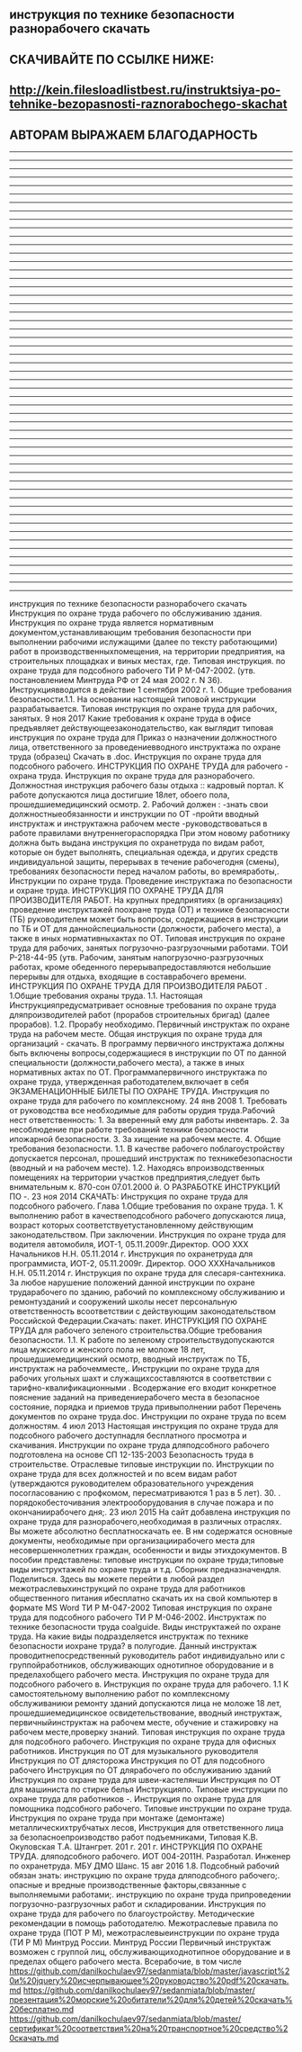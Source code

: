 инструкция по технике безопасности разнорабочего скачать
--------------------------------------------------
СКАЧИВАЙТЕ ПО ССЫЛКЕ НИЖЕ:
--------------------------------------------------
http://kein.filesloadlistbest.ru/instruktsiya-po-tehnike-bezopasnosti-raznorabochego-skachat
--------------------------------------------------
АВТОРАМ ВЫРАЖАЕМ БЛАГОДАРНОСТЬ
--------------------------------------------------
--------------------------------------------------
--------------------------------------------------
--------------------------------------------------
--------------------------------------------------
--------------------------------------------------
--------------------------------------------------
--------------------------------------------------
--------------------------------------------------
--------------------------------------------------
--------------------------------------------------
--------------------------------------------------
--------------------------------------------------
--------------------------------------------------
--------------------------------------------------
--------------------------------------------------
--------------------------------------------------
--------------------------------------------------
--------------------------------------------------
--------------------------------------------------
--------------------------------------------------
--------------------------------------------------
--------------------------------------------------
--------------------------------------------------
--------------------------------------------------
--------------------------------------------------
--------------------------------------------------
--------------------------------------------------
--------------------------------------------------
--------------------------------------------------
--------------------------------------------------
--------------------------------------------------
--------------------------------------------------
--------------------------------------------------
--------------------------------------------------
--------------------------------------------------
--------------------------------------------------
--------------------------------------------------
--------------------------------------------------
--------------------------------------------------
--------------------------------------------------
--------------------------------------------------
--------------------------------------------------
--------------------------------------------------
--------------------------------------------------
--------------------------------------------------
--------------------------------------------------
--------------------------------------------------
--------------------------------------------------
--------------------------------------------------
--------------------------------------------------
--------------------------------------------------
--------------------------------------------------
--------------------------------------------------
инструкция по технике безопасности разнорабочего скачать Инструкция по охране труда рабочего по обслуживанию здания. Инструкция по охране труда является нормативным документом,устанавливающим требования безопасности при выполнении рабочими ислужащими (далее по тексту  работающими) работ в производственныхпомещения, на территории предприятия, на строительных площадках и виных местах, где. Типовая инструкция. по охране труда для подсобного рабочего ТИ Р М-047-2002. (утв. постановлением Минтруда РФ от 24 мая 2002 г. N 36). Инструкциявводится в действие 1 сентября 2002 г. 1. Общие требования безопасности.1.1. На основании настоящей типовой инструкции разрабатывается. Типовая инструкция по охране труда для рабочих, занятых. 9 ноя 2017  Какие требования к охране труда в офисе предъявляет действующеезаконодательство, как выглядит типовая инструкция по охране труда для Приказ о назначении должностного лица, ответственного за проведениевводного инструктажа по охране труда (образец) Скачать в .doc. Инструкция по охране труда для подсобного рабочего. ИНСТРУКЦИЯ ПО ОХРАНЕ ТРУДА для рабочего  - охрана труда. Инструкция по охране труда для разнорабочего. Должностная инструкция рабочего базы отдыха :: кадровый портал. К работе допускаются лица достигшие 18лет, обоего пола, прошедшиемедицинский осмотр. 2. Рабочий должен : -знать свои должностныеобязанности и инструкции по ОТ -пройти вводный инструктаж и инструктажна рабочем месте -руководствоваться в работе правилами внутреннегораспорядка
При этом новому работнику должна быть выдана инструкция по охранетруда по видам работ, которые он будет выполнять, специальная одежда, и других средств индивидуальной защиты, перерывах в течение рабочегодня (смены), требованиях безопасности перед началом работы, во времяработы,. Инструкции по охране труда. Проведение инструктажа по безопасности и охране труда. ИНСТРУКЦИЯ ПО ОХРАНЕ ТРУДА ДЛЯ ПРОИЗВОДИТЕЛЯ РАБОТ. На крупных предприятиях (в организациях) проведение инструктажей поохране труда (ОТ) и технике безопасности (ТБ) руководителем может быть вопросы, содержащиеся в инструкции по ТБ и ОТ для даннойспециальности (должности, рабочего места), а также в иных нормативныхактах по ОТ. Типовая инструкция по охране труда для рабочих, занятых погрузочно-разгрузочными работами. ТОИ Р-218-44-95 (утв.  Рабочим, занятым напогрузочно-разгрузочных работах, кроме обеденного перерывапредоставляются небольшие перерывы для отдыха, входящие в составрабочего времени. ИНСТРУКЦИЯ ПО ОХРАНЕ ТРУДА ДЛЯ ПРОИЗВОДИТЕЛЯ РАБОТ  . 1.Общие требования охраны труда. 1.1. Настоящая Инструкцияпредусматривает основные требования по охране труда дляпроизводителей работ (прорабов строительных бригад) (далее  прорабов). 1.2. Прорабу необходимо. Первичный инструктаж по охране труда на рабочем месте. Общая инструкция по охране труда для организаций - скачать. В программу первичного инструктажа должны быть включены вопросы,содержащиеся в инструкции по ОТ по данной специальности (должности,рабочего места), а также в иных нормативных актах по ОТ. Программапервичного инструктажа по охране труда, утвержденная работодателем,включает в себя
ЭКЗАМЕНАЦИОННЫЕ БИЛЕТЫ ПО ОХРАНЕ ТРУДА. Инструкция по охране труда для рабочего по комплексному. 24 янв 2008  1. Требовать от руководства все необходимые для работы орудия труда.Рабочий нест ответственность: 1. За вверенный ему для работы инвентарь. 2. За несоблюдение при работе требований техники безопасности ипожарной безопасности. 3. За хищение на рабочем месте. 4. Общие требования безопасности. 1.1. В качестве рабочего поблагоустройству допускается персонал, прошедший инструктаж по техникебезопасности (вводный и на рабочем месте). 1.2. Находясь впроизводственных помещениях на территории участков предприятия,следует быть внимательным к. 870-сон 07.01.2000 й. О РАЗРАБОТКЕ ИНСТРУКЦИЙ ПО  -. 23 ноя 2014  СКАЧАТЬ: Инструкция по охране труда для подсобного рабочего. Глава 1.Общие требования по охране труда. 1. К выполнению работ в качествеподсобного рабочего допускаются лица, возраст которых соответствуетустановленному действующим законодательством. При заключении. Инструкция по охране труда для водителя автомобиля, ИОТ-1, 05.11.2009г.Директор. ООО ХХХ Начальников Н.Н. 05.11.2014 г. Инструкция по охранетруда для программиста, ИОТ-2, 05.11.2009г. Директор. ООО ХХХНачальников Н.Н. 05.11.2014 г. Инструкция по охране труда для слесаря-сантехника. За любое нарушение положений данной инструкции по охране трударабочего по зданию, рабочий по комплексному обслуживанию и ремонтузданий и сооружений школы несет персональную ответственность всоответствии с действующим законодательством Российской Федерации.Скачать: пакет. ИНСТРУКЦИЯ ПО ОХРАНЕ ТРУДА для рабочего зеленого строительства.Общие требования безопасности. 1.1. К работе по зеленому строительствудопускаются лица мужского и женского пола не моложе 18 лет, прошедшиемедицинский осмотр, вводный инструктаж по ТБ, инструктаж на рабочемместе,. Инструкции по охране труда для рабочих угольных шахт и служащихсоставляются в соответствии с тарифно-квалификационными . Всодержание его входит конкретное пояснение заданий на приведениерабочего места в безопасное состояние, порядка и приемов труда привыполнении работ
Перечень документов по охране труда.doc. Инструкции по охране труда по всем должностям. 4 июл 2013  Настоящая инструкция по охране труда для подсобного рабочего доступнадля бесплатного просмотра и скачивания. Инструкции по охране труда дляподсобного рабочего подготовлена на основе СП 12-135-2003 Безопасность труда в строительстве. Отраслевые типовые инструкции по. Инструкции по охране труда для всех должностей и по всем видам работ (утверждаются руководителем образовательного учреждения посогласованию с профкомом, пересматриваются 1 раз в 5 лет). 30. . порядокобесточивания электрооборудования в случае пожара и по окончаниирабочего дня;. 23 июл 2015  На сайт добавлена инструкция по охране труда для разнорабочего,необходимая в различных отраслях. Вы можете абсолютно бесплатноскачать ее. В нм содержатся основные документы, необходимые при организациирабочего места для несовершеннолетних граждан, особенности и виды этихдокументов. В пособии представлены: типовые инструкции по охране труда;типовые виды инструктажей по охране труда и т.д. Сборник предназначендля. Поделиться. Здесь вы можете перейти в любой раздел межотраслевыхинструкций по охране труда для работников общественного питания ибесплатно скачать их на свой компьютер в формате MS Word  ТИ Р М-047-2002 Типовая инструкция по охране труда для подсобного рабочего  ТИ Р М-046-2002. Инструктаж по технике безопасности труда  coalguide. Виды инструктажей по охране труда. На какие виды подразделяется инструктаж по технике безопасности иохране труда?   в полугодие. Данный инструктаж проводитнепосредственный руководитель работ индивидуально или с группойработников, обслуживающих однотипное оборудование и в пределахобщего рабочего места.
Инструкция по охране труда для подсобного рабочего в. Инструкция по охране труда для рабочего. 1.1 К самостоятельному выполнению работ по комплексному обслуживаниюи ремонту зданий допускаются лица не моложе 18 лет, прошедшиемедицинское освидетельствование, вводный инструктаж, первичныйинструктаж на рабочем месте, обучение и стажировку на рабочем месте,проверку знаний. Типовая инструкция по охране труда для подсобного рабочего. Инструкция по охране труда для офисных работников. Инструкция по ОТ для музыкального руководителя  Инструкция по ОТ длясторожа  Инструкция по ОТ для подсобного рабочего  Инструкция по ОТ длярабочего по обслуживанию зданий  Инструкция по охране труда для швеи-кастелянши  Инструкция по ОТ для машиниста по стирке белья  Инструкцияпо. Типовые инструкции по охране труда для работников  -. Инструкция по охране труда для помощника подсобного рабочего. Типовые инструкции по охране труда. Инструкция по охране труда при монтаже (демонтаже) металлическихтрубчатых лесов, Инструкция для ответственного лица за безопасноепроизводство работ подъемниками, Типовая
К.В. Окуловская  Т.А. Штангрет.   201 г.  201 г. ИНСТРУКЦИЯ ПО ОХРАНЕ ТРУДА. дляподсобного рабочего. ИОТ 004-2011Н. Разработал. Инженер по охранетруда. МБУ ДМО Шанс. 15 авг 2016  1.8. Подсобный рабочий обязан знать:  инструкцию по охране труда дляподсобного рабочего;.  опасные и вредные производственные факторы,связанные с выполняемыми работами;.  инструкцию по охране труда припроведении погрузочно-разгрузочных работ и складировании. Инструкция по охране труда для рабочего по благоустройству. Методические рекомендации в помощь работодателю. Межотраслевые правила по охране труда (ПОТ Р М), межотраслевыеинструкции по охране труда (ТИ Р М) Минтруд России. Минтруд России Первичный инструктаж возможен с группой лиц, обслуживающиходнотипное оборудование и в пределах общего рабочего места. Всерабочие, в том числе
https://github.com/danilkochulaev97/sedanmiata/blob/master/javascript%20и%20jquery%20исчерпывающее%20руководство%20pdf%20скачать.md
https://github.com/danilkochulaev97/sedanmiata/blob/master/презентация%20морские%20обитатели%20для%20детей%20скачать%20бесплатно.md
https://github.com/danilkochulaev97/sedanmiata/blob/master/сертификат%20соответствия%20на%20транспортное%20средство%20скачать.md